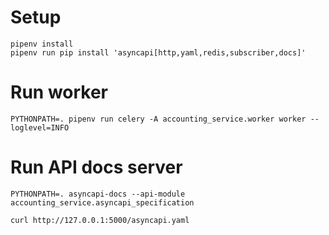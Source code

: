 # Setup
```
pipenv install
pipenv run pip install 'asyncapi[http,yaml,redis,subscriber,docs]'
```

# Run worker
```
PYTHONPATH=. pipenv run celery -A accounting_service.worker worker --loglevel=INFO
```

# Run API docs server 
```
PYTHONPATH=. asyncapi-docs --api-module accounting_service.asyncapi_specification

curl http://127.0.0.1:5000/asyncapi.yaml
```